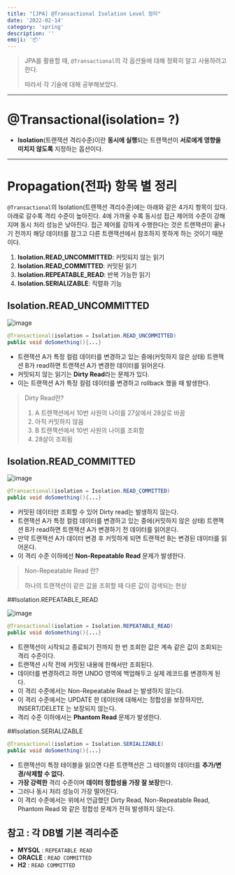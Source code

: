 ```yaml
---
title: "[JPA] @Transactional Isolation Level 정리"
date: '2022-02-14'
category: 'spring'
description: ''
emoji: '📦'
---
```


> JPA를 활용할 때, `@Transactional`의 각 옵션들에 대해 정확히 알고 사용하려고 한다.
> 
> 따라서 각 기술에 대해 공부해보았다.

---

# @Transactional(isolation= ?)
- **Isolation**(트랜잭션 격리수준)이란 **동시에 실행**되는 트랜잭션이 **서로에게 영향을 미치지 않도록** 지정하는 옵션이다.

---

# Propagation(전파) 항목 별 정리

`@Transactional`의 Isolation(트랜잭션 격리수준)에는 아래와 같은 4가지 항목이 있다.
아래로 갈수록 격리 수준이 높아진다.
4에 가까울 수록 동시성 접근 제어의 수준이 강해지며 동시 처리 성능은 낮아진다.
접근 제어를 강하게 수행한다는 것은 트랜잭션이 끝나기 전까지 해당 데이터를 잠그고 다른 트랜잭션에서 참조하지 못하게 하는 것이기 때문이다.

1. **Isolation.READ_UNCOMMITTED**: 커밋되지 않는 읽기
2. **Isolation.READ_COMMITTED**: 커밋된 읽기
3. **Isolation.REPEATABLE_READ**: 반복 가능한 읽기
4. **Isolation.SERIALIZABLE**: 직렬화 기능
 
## Isolation.READ_UNCOMMITTED

![image](https://user-images.githubusercontent.com/55419159/153827234-276cd414-5af4-449d-9f6c-f068fddc2cc4.png)


```java
@Transactional(isolation = Isolation.READ_UNCOMMITTED)
public void doSomething(){...}
```

- 트랜잭션 A가 특정 컬럼 데이터를 변경하고 있는 중에(커밋하지 않은 상태) 트랜잭션 B가 read하면 트랜잭션 A가 변경한 데이터를 읽어온다.
- 커밋되지 않는 읽기는 **Dirty Read**라는 문제가 있다. 
- 이는 트랜잭션 A가 특정 컬럼 데이터를 변경하고 rollback 했을 때 발생한다.

> Dirty Read란? 
> 
> 1. A 트랜잭션에서 10번 사원의 나이를 27살에서 28살로 바꿈
> 2. 아직 커밋하지 않음
> 3. B 트랜잭션에서 10번 사원의 나이를 조회함
> 4. 28살이 조회됨


## Isolation.READ_COMMITTED

![image](https://user-images.githubusercontent.com/55419159/153828461-1249ac01-fb86-4955-abea-4dab88d8c136.png)

```java
@Transactional(isolation = Isolation.READ_COMMITTED)
public void doSomething(){...}
```

- 커밋된 데이터만 조회할 수 있어 Dirty read는 발생하지 않는다.
- 트랜잭션 A가 특정 컬럼 데이터를 변경하고 있는 중에(커밋하지 않은 상태) 트랜잭션 B가 read하면 트랜잭션 A가 변경하기 전 데이터를 읽어온다. 
- 만약 트랜잭션 A가 데이터 변경 후 커밋하게 되면 트랜잭션 B는 변경된 데이터를 읽어온다.
- 이 격리 수준 이하에선 **Non-Repeatable Read** 문제가 발생한다.

> Non-Repeatable Read 란?
> 
> 하나의 트랜잭션이 같은 값을 조회할 때 다른 값이 검색되는 현상


##Isolation.REPEATABLE_READ

![image](https://user-images.githubusercontent.com/55419159/153828575-caeadbef-c366-49f4-b65a-35044f6182f7.png)

```java
@Transactional(isolation = Isolation.REPEATABLE_READ)
public void doSomething(){...}
```

- 트랜잭션이 시작되고 종료되기 전까지 한 번 조회한 값은 계속 같은 값이 조회되는 격리 수준이다.
- 트랜잭션 시작 전에 커밋된 내용에 한해서만 조회된다.
- 데이터를 변경하려고 하면 UNDO 영역에 백업해두고 실제 레코드를 변경하게 된다.
- 이 격리 수준에서는 Non-Repeatable Read 는 발생하지 않는다.
- 이 격리 수준에서는 UPDATE 한 데이터에 대해서는 정합성을 보장하지만, INSERT/DELETE 는 보장되지 않는다.
- 격리 수준 이하에서는 **Phantom Read** 문제가 발생한다.


##Isolation.SERIALIZABLE

```java
@Transactional(isolation = Isolation.SERIALIZABLE)
public void doSomething(){...}
```

- 트랜잭션이 특정 테이블을 읽으면 다른 트랜잭션은 그 테이블의 데이터를 **추가/변경/삭제할 수 없다.**
- **가장 강력한** 격리 수준이며 **데이터 정합성을 가장 잘 보장**한다.
- 그러나 동시 처리 성능이 가장 떨어진다.
- 이 격리 수준에서는 위에서 언급했던 Dirty Read, Non-Repeatable Read, Phantom Read 와 같은 정합성 문제가 전혀 발생하지 않는다.


## 참고 : 각 DB별 기본 격리수준
- **MYSQL** : `REPEATABLE READ`
- **ORACLE** : `READ COMMITTED`
- **H2** : `READ COMMITTED`